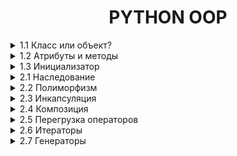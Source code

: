 <div style="text-align: center">
    <h1>PYTHON OOP</h1>
</div>

<details>
    <summary>1.1 Класс или объект?</summary>
Класс — это шаблон или чертеж для создания объектов. Он описывает, какие данные (атрибуты) и действия (методы) будут у объектов.
Объект — это экземпляр класса. Это конкретная реализация класса, которая содержит данные и может выполнять действия.

Пример:
```python
# Класс — это "чертеж" для создания объектов
class Dog:
    pass

# Объект — это конкретный экземпляр класса
my_dog = Dog()
```
</details>



<details>
    <summary>1.2 Атрибуты и методы</summary>
Атрибуты — это переменные, которые принадлежат объекту. Они хранят данные объекта.
Методы — это функции, которые принадлежат объекту. Они определяют поведение объекта.

Пример:
```python
class Dog:
    # Атрибут класса (общий для всех объектов)
    species = "Canis familiaris"

    # Метод инициализации (конструктор)
    def __init__(self, name, age):
        # Атрибуты объекта
        self.name = name
        self.age = age

    # Метод объекта
    def bark(self):
        return f"{self.name} говорит: Гав!"
```
</details>


<details>
    <summary>1.3 Инициализатор</summary>
Инициализатор — это специальный метод __init__, который автоматически вызывается при создании объекта. Он используется для установки начальных значений атрибутов объекта.

Пример:
```python
class Cat:
    def __init__(self, name, color):
        self.name = name
        self.color = color

    def meow(self):
        return f"{self.name} говорит: Мяу!"

```
</details>


<details>
    <summary>2.1 Наследование</summary>
Наследование — это механизм, который позволяет создавать новый класс на основе существующего. Новый класс (дочерний) наследует атрибуты и методы родительского класса и может добавлять свои собственные.

Пример:
```python
# Родительский класс
class Animal:
    def __init__(self, name):
        self.name = name

    def speak(self):
        return f"{self.name} издает звук."

# Дочерний класс
class Dog(Animal):  # Наследуемся от Animal
    def bark(self):
        return f"{self.name} говорит: Гав!"

# Создаем объект дочернего класса
my_dog = Dog("Бобик")

# Используем методы родительского и дочернего классов
print(my_dog.speak())  # Метод родительского класса
print(my_dog.bark())   # Метод дочернего класса
```
Добавление атрибутов в класс
Атрибуты — это переменные, которые принадлежат объекту. Они хранят данные объекта. Атрибуты можно добавлять в класс через метод __init__ (инициализатор).

Пример:
```python
class Car:
    def __init__(self, brand, model, year):
        # Добавляем атрибуты
        self.brand = brand
        self.model = model
        self.year = year
```
*    self.brand, self.model, self.year — это атрибуты объекта.
*    brand, model, year — это параметры, которые передаются при создании объекта.

super() — это функция, которая позволяет вызывать методы родительского класса из дочернего класса. Она часто используется в методе __init__, чтобы не дублировать код.

Пример:
```python
class Car:
    def __init__(self, brand, model, year):
        self.brand = brand
        self.model = model
        self.year = year

    def info(self):
        return f"{self.brand} {self.model} age: {self.year}"

class ElectricCar(Car):  # Наследуемся от Car
    def __init__(self, brand, model, year, battery_capacity):
        super().__init__(brand, model, year)  # Вызов конструктора родительского класса
        self.battery_capacity = battery_capacity  # Новый атрибут

    def charge(self):
        return f"Зарядка {self.brand} {self.model} с батареей {self.battery_capacity} kWh."

# Создаем объект
my_electric_car = ElectricCar("Tesla", "Model S", 2022, 100)
```
*   `super().__init__(brand, model, year) ` вызывает метод `__init__` родительского класса Animal и устанавливает атрибут name.
*   После этого можно добавлять новые атрибуты, например, `battery_capacity`.

Если тебе хочется уменьшить дублирование, можно передавать параметры в виде словаря:
В классах `**kwargs` часто используется для передачи произвольных именованных аргументов в конструктор `__init__`. Это удобно, когда у тебя много атрибутов, и ты не хочешь перечислять их все вручную.
```python
class Person:
    def __init__(self, **kwargs):
        self.name = kwargs.get("name")
        self.age = kwargs.get("age")
        self.city = kwargs.get("city")

    def introduce(self):
        return f"Меня зовут {self.name}, мне {self.age} лет, я из {self.city}."

person = Person(name="Alice", age=25, city="New York")
print(person.introduce())  # Вывод: Меня зовут Alice, мне 25 лет, я из New York.
```
</details>


<details>
    <summary>2.2 Полиморфизм</summary>
Полиморфизм — это возможность использовать объекты разных классов одинаковым образом. Это означает, что разные классы могут иметь методы с одинаковыми именами, но разной реализацией.
Пример:

```python
class Dog:
    def speak(self):
        return "Гав!"

class Cat:
    def speak(self):
        return "Мяу!"

# Функция, которая работает с любым объектом, у которого есть метод speak
def animal_sound(animal):
    print(animal.speak())

# Создаем объекты
dog = Dog()
cat = Cat()

# Вызываем функцию для разных объектов
animal_sound(dog)  # Вывод: Гав!
animal_sound(cat)  # Вывод: Мяу!
```
</details>


<details>
    <summary>2.3 Инкапсуляция</summary>
Инкапсуляция — это механизм, который позволяет скрыть внутренние детали реализации класса от внешнего мира. Это делается для того, чтобы:

*   Защитить данные от неправильного использования.
*   Упростить взаимодействие с объектом, скрыв сложную логику.
В Python инкапсуляция реализуется с помощью приватных атрибутов и методов.
Приватные атрибуты и методы обозначаются с помощью двойного подчеркивания `__` в начале имени. Они не могут быть доступны напрямую извне класса.
Пример:
```python
class BankAccount:
    def __init__(self, balance):
        self.__balance = balance  # Приватный атрибут

    def deposit(self, amount):
        self.__balance += amount

    def withdraw(self, amount):
        if amount <= self.__balance:
            self.__balance -= amount
        else:
            print("Недостаточно средств")

    def get_balance(self):
        return self.__balance

# Создаем объект
account = BankAccount(1000)

# Пополняем счет
account.deposit(500)

# Снимаем деньги
account.withdraw(200)

# Получаем баланс
print(account.get_balance())  # Вывод: 1300

# Попытка получить доступ к приватному атрибуту
print(account.__balance)  # Ошибка: AttributeError
```
</details>


<details>
    <summary>2.4 Композиция</summary>
Композиция — это способ организации кода, при котором один класс содержит объекты других классов. Это позволяет создавать более сложные структуры, комбинируя простые компоненты.

Пример с множеством объектов, обычный вызов `self.wheels = Wheel()`

```python
class Wheel:
    def rotate(self):
        return "Колесо вращается"

class Car:
    def __init__(self):
        self.wheels = [Wheel() for _ in range(4)]  # 4 колеса

    def drive(self):
        result = ", ".join(wheel.rotate() for wheel in self.wheels)
        return f"Машина едет: {result}"

# Создаем объект
my_car = Car()
print(my_car.drive())
```
</details>


<details>
    <summary>2.5 Перегрузка операторов</summary>
Перегрузка операторов — это возможность изменять поведение стандартных операторов

Например, `+, -, *, /, ==, <` и т.д. для объектов пользовательских классов. 
Это делается с помощью специальных методов, таких как `__add__, __sub__, __eq__` и других.
Пример:
`other` — это просто имя параметра, которое используется в методах перегрузки операторов. Оно обозначает другой объект, с которым выполняется операция. Например, если ты пишешь v1 + v2, то:

`v1`— это объект, для которого вызывается метод `__add__`.

`v2` — это объект, который передается в параметр other.

Как это работает?
Когда ты пишешь v1 + v2, Python автоматически вызывает метод `__add__` у объекта v1 и передает v2 в качестве аргумента other.

Внутри метода `__add__`:
self — это v1.
other — это v2.
Ты можешь использовать self и other, чтобы получить доступ к атрибутам обоих объектов и выполнить нужные операции.
```python
class Vector:
    def __init__(self, x, y):
        self.x = x
        self.y = y

    def __add__(self, other):
        # self — это текущий объект (например, v1)
        # other — это другой объект (например, v2)
        return Vector(self.x + other.x, self.y + other.y)

# Создаем объекты
v1 = Vector(1, 2)  # self будет v1
v2 = Vector(3, 4)  # other будет v2

# Складываем векторы
v3 = v1 + v2  # Вызывается v1.__add__(v2)
print(v3.x, v3.y)  # Вывод: 4 6
```
Пример с дробями:
```python
class Fraction:
    def __init__(self, numerator, denominator):
        self.numerator = numerator
        self.denominator = denominator

    def __add__(self, other):
        # self — текущая дробь (например, f1)
        # other — другая дробь (например, f2)
        new_numerator = self.numerator * other.denominator + other.numerator * self.denominator
        new_denominator = self.denominator * other.denominator
        return Fraction(new_numerator, new_denominator)

    def __str__(self):
        return f"{self.numerator}/{self.denominator}"

# Создаем объекты
f1 = Fraction(1, 2)  # self будет f1
f2 = Fraction(3, 4)  # other будет f2

# Складываем дроби
f3 = f1 + f2  # Вызывается f1.__add__(f2)
print(f3)  # Вывод: 10/8
```
Разберем шаги:
Когда ты пишешь f1 + f2, Python вызывает метод `__add__` у объекта f1 и передает f2 в качестве аргумента other.

1. Внутри метода `__add__`:
2. self.numerator — это числитель f1 (1).
3. self.denominator — это знаменатель f1 (2).
4. other.numerator — это числитель f2 (3).
5. other.denominator — это знаменатель f2 (4).
6. Выполняется сложение дробей:
7. Новый числитель: 1 * 4 + 3 * 2 = 4 + 6 = 10.
8. Новый знаменатель: 2 * 4 = 8.
9. Возвращается новый объект Fraction(10, 8).
</details>


<details>
    <summary>2.6 Итераторы</summary>
Итератор — это объект, который позволяет перебирать элементы коллекции (например, списка, словаря или пользовательского объекта) по одному. 

В Python итераторы реализуются с помощью методов `__iter__` и `__next__`.
```python
my_list = [1, 2, 3]
my_iter = iter(my_list)  # Получаем итератор

print(next(my_iter))  # Вывод: 1
print(next(my_iter))  # Вывод: 2
print(next(my_iter))  # Вывод: 3
```
Чтобы создать собственный итератор, нужно:
1.  Реализовать метод `__iter__`, который возвращает сам объект.
2. Реализовать метод `__next__`, который возвращает следующий элемент или вызывает исключение `StopIteration`, если элементы закончились.

Пример итератора для класса:
```python
class Range:
    def __init__(self, start, end, step=1):
        if self.step < 0:
            raise ValueError("Шаг должен быть положительным числом")
        self.start = start
        self.end = end
        self.step = step

    def __iter__(self):
        self.current = self.end
        return self

    def __next__(self):
        if self.current >= self.start:
            result = self.current  # Сохраняем текущее значение
            self.current -= self.step  # Увеличиваем текущее значение на шаг
            return result  # Возвращаем сохраненное значение
        else:
            raise StopIteration

my_range = Range(1, 10, 2)

# Используем итератор
for num in my_range:
    print(num)
```
</details>


<details>
    <summary>2.7 Генераторы</summary>

Генератор — это специальная функция, которая возвращает итератор.

В отличие от обычных функций, генератор использует ключевое слово `yield` для возврата значений по одному. 
Это позволяет генерировать последовательности "на лету", не храня их в памяти целиком.

Генератор vs Итератор:
*   Итератор: Требует создания класса с методами `__iter__` и `__next__`.
*   Генератор: Проще в использовании, так как это обычная функция с `yield`.
Пример генератора для диапазона чисел:
```python
def range_generator(start, end, step=1):
    current = start
    while current < end:
        yield current
        current += step

# Используем генератор
for num in range_generator(1, 10, 2):
    print(num)
```
## Преимущества и недостатки использования yield
### Преимущества
1. Экономия памяти: Генераторы не загружают всю последовательность данных в память сразу. Это особенно полезно при работе с большими наборами данных или потоками данных.
2. Ленивые вычисления: Данные генерируются по мере необходимости, что позволяет обрабатывать большие объемы данных. Это делает генераторы идеальными для работы с потоками данных в реальном времени.
3. Читаемость кода: Использование yield делает код более понятным и лаконичным. Генераторы позволяют вам создавать функции, которые могут возвращать несколько значений по мере необходимости, что делает код более модульным и легко читаемым.
### Недостатки
1. Одноразовость: Генераторы можно итерировать только один раз. После завершения итерации они не могут быть перезапущены. Это может быть неудобно, если вам нужно повторно использовать генератор.
2. Отладка: Отладка генераторов может быть сложнее из-за их ленивой природы. Поскольку значения генерируются только по мере необходимости, отладка может быть более сложной задачей.
3. Сложность: Для новичков концепция генераторов может быть сложной для понимания. Понимание того, как работают генераторы и как использовать yield, может потребовать
</details>